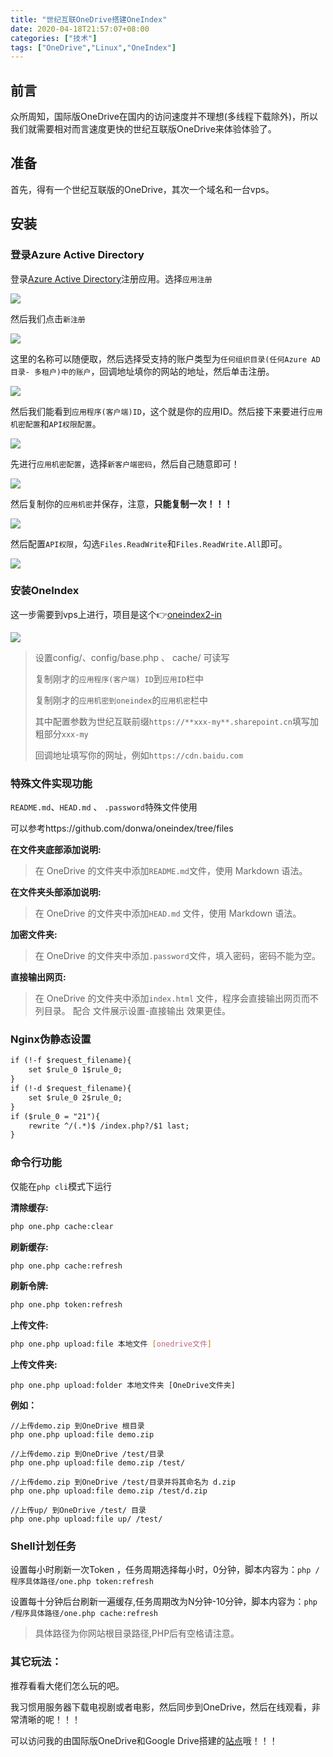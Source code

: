 ```yaml
---
title: "世纪互联OneDrive搭建OneIndex"
date: 2020-04-18T21:57:07+08:00
categories: ["技术"]
tags: ["OneDrive","Linux","OneIndex"]
---
```


## 前言

众所周知，国际版OneDrive在国内的访问速度并不理想(多线程下载除外)，所以我们就需要相对而言速度更快的世纪互联版OneDrive来体验体验了。

## 准备

首先，得有一个世纪互联版的OneDrive，其次一个域名和一台vps。

## 安装

### 登录Azure Active Directory

登录[Azure Active Directory](https://portal.azure.cn/)注册应用。选择`应用注册`

![](/images/tech/2020/onedrivecn/onedrivecn01.png)

然后我们点击`新注册`

![](/images/tech/2020/onedrivecn/onedrivecn02.png)

这里的名称可以随便取，然后选择受支持的账户类型为`任何组织目录(任何Azure AD 目录- 多租户)中的账户`，回调地址填你的网站的地址，然后单击注册。

![](/images/tech/2020/onedrivecn/onedrivecn03.png)

然后我们能看到`应用程序(客户端)ID`，这个就是你的应用ID。然后接下来要进行`应用机密配置`和`API权限配置`。

![](/images/tech/2020/onedrivecn/onedrivecn04.png)

先进行`应用机密配置`，选择`新客户端密码`，然后自己随意即可！

![](/images/tech/2020/onedrivecn/onedrivecn05.png)

然后复制你的`应用机密`并保存，注意，**只能复制一次！！！**

![](/images/tech/2020/onedrivecn/onedrivecn06.png)

然后配置`API权限`，勾选`Files.ReadWrite`和`Files.ReadWrite.All`即可。

![](/images/tech/2020/onedrivecn/onedrivecn07.png)

### 安装OneIndex

这一步需要到vps上进行，项目是这个👉[oneindex2-in](https://github.com/lzx8589561/oneindex2-in)

![](/images/tech/2020/onedrivecn/onedrivecn08.png)

> 设置config/、config/base.php 、 cache/ 可读写
>
> 复制刚才的`应用程序(客户端) ID`到`应用ID`栏中
>
> 复制刚才的`应用机密到oneindex`的`应用机密`栏中
>
> 其中配置参数为世纪互联前缀`https://**xxx-my**.sharepoint.cn`填写加粗部分`xxx-my`
>
> 回调地址填写你的网址，例如`https://cdn.baidu.com`

### 特殊文件实现功能

`README.md`、`HEAD.md` 、 `.password`特殊文件使用

可以参考https://github.com/donwa/oneindex/tree/files

**在文件夹底部添加说明:**

> 在 OneDrive 的文件夹中添加`README.md`文件，使用 Markdown 语法。

**在文件夹头部添加说明:** 

> 在 OneDrive 的文件夹中添加`HEAD.md` 文件，使用 Markdown 语法。

**加密文件夹:** 

> 在 OneDrive 的文件夹中添加`.password`文件，填入密码，密码不能为空。  

**直接输出网页:**

> 在 OneDrive 的文件夹中添加`index.html` 文件，程序会直接输出网页而不列目录。
> 配合 文件展示设置-直接输出 效果更佳。

### Nginx伪静态设置

```xml
if (!-f $request_filename){
    set $rule_0 1$rule_0;
}
if (!-d $request_filename){
    set $rule_0 2$rule_0;
}
if ($rule_0 = "21"){
	rewrite ^/(.*)$ /index.php?/$1 last;
}
```

### 命令行功能

仅能在`php cli`模式下运行

**清除缓存:**

```bash
php one.php cache:clear
```

**刷新缓存:**

```bash
php one.php cache:refresh
```

**刷新令牌:**

```bash
php one.php token:refresh
```

**上传文件:**

```bash
php one.php upload:file 本地文件 [onedrive文件]
```

**上传文件夹:**

```
php one.php upload:folder 本地文件夹 [OneDrive文件夹]
```

**例如：**

```
//上传demo.zip 到OneDrive 根目录  
php one.php upload:file demo.zip  

//上传demo.zip 到OneDrive /test/目录  
php one.php upload:file demo.zip /test/  

//上传demo.zip 到OneDrive /test/目录并将其命名为 d.zip  
php one.php upload:file demo.zip /test/d.zip  

//上传up/ 到OneDrive /test/ 目录  
php one.php upload:file up/ /test/
```

### Shell计划任务

设置每小时刷新一次Token ，任务周期选择每小时，0分钟，脚本内容为：`php /程序具体路径/one.php token:refresh` 

设置每十分钟后台刷新一遍缓存,任务周期改为N分钟-10分钟，脚本内容为：`php /程序具体路径/one.php cache:refresh`

> 具体路径为你网站根目录路径,PHP后有空格请注意。

### 其它玩法：

推荐看看大佬们怎么玩的吧。

我习惯用服务器下载电视剧或者电影，然后同步到OneDrive，然后在线观看，非常清晰的呢！！！

可以访问我的由国际版OneDrive和Google Drive搭建的[站点](https://mirrors.52bess.com)哦！！！